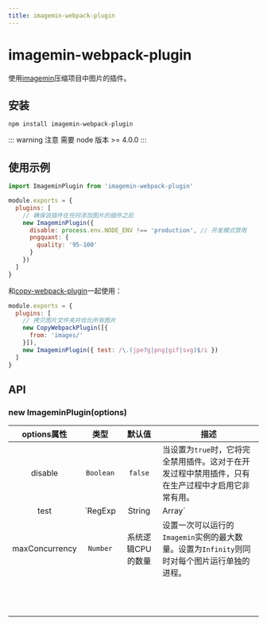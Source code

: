 ```yaml
---
title: imagemin-webpack-plugin
---
```


# imagemin-webpack-plugin <Badge text='v 2.4.2' />

[imagemin]:https://github.com/imagemin/imagemin

使用[imagemin][imagemin]压缩项目中图片的插件。

## 安装

```shell
npm install imagemin-webpack-plugin
```

::: warning 注意
需要 node 版本 >= 4.0.0
:::

## 使用示例

```js
import ImageminPlugin from 'imagemin-webpack-plugin'

module.exports = {
  plugins: [
    // 确保该插件在任何添加图片的插件之后
    new ImageminPlugin({
      disable: process.env.NODE_ENV !== 'production', // 开发模式禁用
      pngquant: {
        quality: '95-100'
      }
    })
  ]
}
```

[copy-webpack-plugin]:https://www.webpackjs.com/plugins/copy-webpack-plugin/

和[copy-webpack-plugin][copy-webpack-plugin]一起使用：

```js
module.exports = {
  plugins: [
    // 拷贝图片文件夹并优化所有图片
    new CopyWebpackPlugin([{
      from: 'images/'
    }]),
    new ImageminPlugin({ test: /\.(jpe?g|png|gif|svg)$/i })
  ]
}
```

## API

### new ImageminPlugin(options)

[通配符]:https://github.com/isaacs/minimatch

| options属性 | 类型 | 默认值 | 描述 |
|:---:|:---:|:---:|----|
| disable | `Boolean` | `false` | 当设置为`true`时，它将完全禁用插件。这对于在开发过程中禁用插件，只有在生产过程中才启用它非常有用。|
| test | `RegExp | String | Array` | `/.*/` | 该插件将只运行在匹配的文件上运行。这一点和 webpack loader 的 test 配置项很相似(但实现方式并不相同，所以可能有很大的区别！) 这可以是一个RegExp对象，一个[通配符][通配符]，一个获取文件名并在文件应该被缩小时返回 `true` 的函数，或者它们中的任何一个的数组。<br /><br />它允许您只在特定文件上运行插件，甚至可以为不同的图像集多次应用插件，并对每个图像应用不同的`imagemin`设置。<br /><br />将覆盖所有内容，包括`externalImages`配置项！示例放在表格后。 |
| maxConcurrency | `Number` | 系统逻辑CPU的数量 | 设置一次可以运行的`Imagemin`实例的最大数量。设置为`Infinity`则同时对每个图片运行单独的进程。 |
|||||
|||||
|||||
|||||
|||||
|||||
|||||
|||||
|||||
|||||
|||||
|||||








